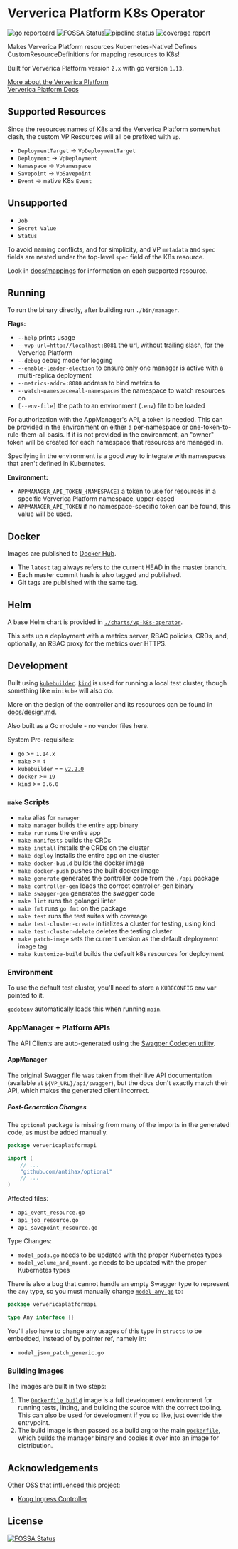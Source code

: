 # Ververica Platform K8s Operator

[![go reportcard](https://goreportcard.com/badge/github.com/fintechstudios/ververica-platform-k8s-operator)](https://goreportcard.com/report/github.com/fintechstudios/ververica-platform-k8s-operator)
[![FOSSA Status](https://app.fossa.io/api/projects/custom%2B12442%2Fgit%40github.com%3Afintechstudios%2Fververica-platform-k8s-operator.git.svg?type=shield)](https://app.fossa.io/projects/custom%2B12442%2Fgit%40github.com%3Afintechstudios%2Fververica-platform-k8s-operator.git?ref=badge_shield)[![pipeline status](https://gitlab.com/fintechstudios/ververica-platform-k8s-operator/badges/master/pipeline.svg)](https://gitlab.com/fintechstudios/ververica-platform-k8s-operator/commits/master)
[![coverage report](https://gitlab.com/fintechstudios/ververica-platform-k8s-operator/badges/master/coverage.svg)](https://gitlab.com/fintechstudios/ververica-platform-k8s-operator/commits/master)

Makes Ververica Platform resources Kubernetes-Native! Defines CustomResourceDefinitions
for mapping resources to K8s!

Built for Ververica Platform version `2.x` with go version `1.13`.

[More about the Ververica Platform](https://www.ververica.com/platform-overview)  
[Ververica Platform Docs](https://docs.ververica.com/)

## Supported Resources

Since the resources names of K8s and the Ververica Platform somewhat clash, the 
custom VP Resources will all be prefixed with `Vp`.

* `DeploymentTarget` -> `VpDeploymentTarget`
* `Deployment` -> `VpDeployment`
* `Namespace` -> `VpNamespace`
* `Savepoint` -> `VpSavepoint`
* `Event` -> native K8s `Event`

## Unsupported

* `Job`
* `Secret Value`
* `Status`

To avoid naming conflicts, and for simplicity, and VP `metadata` and `spec` fields
are nested under the top-level `spec` field of the K8s resource.

Look in [docs/mappings](./docs/mappings) for information on each supported resource.

## Running

To run the binary directly, after building run `./bin/manager`.

**Flags:**
* `--help` prints usage
* `--vvp-url=http://localhost:8081` the url, without trailing slash, for the Ververica Platform
* `--debug` debug mode for logging
* `--enable-leader-election` to ensure only one manager is active with a multi-replica deployment
* `--metrics-addr=:8080` address to bind metrics to 
* `--watch-namespace=all-namespaces` the namespace to watch resources on
* `[--env-file]` the path to an environment (`.env`) file to be loaded

For authorization with the AppManager's API, a token is needed. This can be provided in the environment on either a
per-namespace or one-token-to-rule-them-all basis. If it is not provided in the environment, an "owner" token will be created
for each namespace that resources are managed in.

Specifying in the environment is a good way to integrate with namespaces that aren't defined in Kubernetes.

**Environment:**
* `APPMANAGER_API_TOKEN_{NAMESPACE}` a token to use for resources in a specific Ververica Platform namespace, upper-cased
* `APPMANAGER_API_TOKEN` if no namespace-specific token can be found, this value will be used. 


## Docker

Images are published to [Docker Hub](https://hub.docker.com/r/fintechstudios/ververica-platform-k8s-operator).
*  The `latest` tag always refers to the current HEAD in the master branch.
* Each master commit hash is also tagged and published.
* Git tags are published with the same tag. 

## Helm

A base Helm chart is provided in [`./charts/vp-k8s-operator`](charts/vp-k8s-operator).

This sets up a deployment with a metrics server, RBAC policies, CRDs, and, optionally, an RBAC proxy for the metrics over HTTPS.

## Development

Built using [`kubebuilder`](https://github.com/kubernetes-sigs/kubebuilder).
[`kind`](https://github.com/kubernetes-sigs/kind) is used for running a local test cluster,
though something like `minikube` will also do.  

More on the design of the controller and its resources can be found
in [docs/design.md](./docs/design.md).

Also built as a Go module - no vendor files here.

System Pre-requisites:
- `go` >= `1.14.x`
- `make` >= `4`
- `kubebuilder` == [`v2.2.0`](https://github.com/kubernetes-sigs/kubebuilder/releases/tag/v2.2.0)
- `docker` >= `19`
- `kind` >= `0.6.0`

### `make` Scripts

- `make` alias for `manager`
- `make manager` builds the entire app binary
- `make run` runs the entire app
- `make manifests` builds the CRDs
- `make install` installs the CRDs on the cluster
- `make deploy` installs the entire app on the cluster
- `make docker-build` builds the docker image
- `make docker-push` pushes the built docker image
- `make generate` generates the controller code from the `./api` package
- `make controller-gen` loads the correct controller-gen binary
- `make swagger-gen` generates the swagger code
- `make lint` runs the golangci linter 
- `make fmt` runs `go fmt` on the package
- `make test` runs the test suites with coverage
- `make test-cluster-create` initializes a cluster for testing, using kind
- `make test-cluster-delete` deletes the testing cluster
- `make patch-image` sets the current version as the default deployment image tag
- `make kustomize-build` builds the default k8s resources for deployment

### Environment

To use the default test cluster, you'll need to store a `KUBECONFIG` env var pointed to it.

[`godotenv`](https://github.com/joho/godotenv) automatically loads this when running `main`.

### AppManager + Platform APIs

The API Clients are auto-generated using the [Swagger Codegen utility](https://github.com/swagger-api/swagger-codegen.git).

#### AppManager

The original Swagger file was taken from their live API documentation (available at `${VP_URL}/api/swagger`),
but the docs don't exactly match their API, which makes the generated client incorrect.

##### Post-Generation Changes

The `optional` package is missing from many of the imports in the generated code, as must be added manually.

```go
package ververicaplatformapi

import (
	// ...
    "github.com/antihax/optional"
    // ...
)
```

Affected files:
- `api_event_resource.go`
- `api_job_resource.go`
- `api_savepoint_resource.go`


Type Changes:
* `model_pods.go` needs to be updated with the proper Kubernetes types
* `model_volume_and_mount.go` needs to be updated with the proper Kubernetes types


There is also a bug that cannot handle an empty Swagger type to represent the `any` type, so
you must manually change [`model_any.go`](pkg/vvp/appmanager-api/model_any.go) to:

```go
package ververicaplatformapi

type Any interface {}
```

You'll also have to change any usages of this type in `structs` to be embedded, instead of by pointer ref, namely in:
- `model_json_patch_generic.go`


### Building Images

The images are built in two steps:
1. The [`Dockerfile_build`](build.Dockerfile) image is a full development environment for running tests, linting,
and building the source with the correct tooling. This can also be used for development if you so like,
just override the entrypoint.
2. The build image is then passed as a build arg to the main [`Dockerfile`](./Dockerfile), which builds
the manager binary and copies it over into an image for distribution.


## Acknowledgements

Other OSS that influenced this project:
* [Kong Ingress Controller](https://github.com/Kong/kubernetes-ingress-controller)


## License
[![FOSSA Status](https://app.fossa.io/api/projects/custom%2B12442%2Fgit%40github.com%3Afintechstudios%2Fververica-platform-k8s-operator.git.svg?type=large)](https://app.fossa.io/projects/custom%2B12442%2Fgit%40github.com%3Afintechstudios%2Fververica-platform-k8s-operator.git?ref=badge_large)
